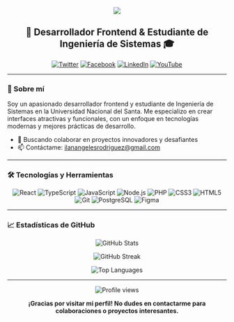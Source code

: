 <div align="center">
  <img src="https://readme-typing-svg.herokuapp.com/?lines=Bienvenido+a+mi+perfil!;Soy+Ilan+Angeles+Rodriguez&center=true&color=3498db">
</div>

<h2 align="center">💼 Desarrollador Frontend & Estudiante de Ingeniería de Sistemas 🎓</h2>

<p align="center">
  <a href="https://twitter.com/ilanangeles1282" target="_blank"><img src="https://img.shields.io/badge/Twitter-1DA1F2?style=for-the-badge&logo=twitter&logoColor=white" alt="Twitter"></a>
  <a href="https://www.facebook.com/ilan.angelesrodriguez.9" target="_blank"><img src="https://img.shields.io/badge/Facebook-1877F2?style=for-the-badge&logo=facebook&logoColor=white" alt="Facebook"></a>
  <a href="https://pe.linkedin.com/in/ilannestorangelesrodriguez" target="_blank"><img src="https://img.shields.io/badge/LinkedIn-0077B5?style=for-the-badge&logo=linkedin&logoColor=white" alt="LinkedIn"></a>
  <a href="https://www.youtube.com/@ilannestorangelesrodriguez1865" target="_blank"><img src="https://img.shields.io/badge/YouTube-FF0000?style=for-the-badge&logo=youtube&logoColor=white" alt="YouTube"></a>
</p>

---

### 🚀 Sobre mí

Soy un apasionado desarrollador frontend y estudiante de Ingeniería de Sistemas en la Universidad Nacional del Santa. Me especializo en crear interfaces atractivas y funcionales, con un enfoque en tecnologías modernas y mejores prácticas de desarrollo.

- 👯 Buscando colaborar en proyectos innovadores y desafiantes
- 📫 Contáctame: ilanangelesrodriguez@gmail.com

---

### 🛠️ Tecnologías y Herramientas

<p align="center">
  <img src="https://img.shields.io/badge/React-20232A?style=for-the-badge&logo=react&logoColor=61DAFB" alt="React">
  <img src="https://img.shields.io/badge/TypeScript-007ACC?style=for-the-badge&logo=typescript&logoColor=white" alt="TypeScript">
  <img src="https://img.shields.io/badge/JavaScript-F7DF1E?style=for-the-badge&logo=javascript&logoColor=black" alt="JavaScript">
  <img src="https://img.shields.io/badge/Node.js-43853D?style=for-the-badge&logo=node.js&logoColor=white" alt="Node.js">
  <img src="https://img.shields.io/badge/PHP-777BB4?style=for-the-badge&logo=php&logoColor=white" alt="PHP">
  <img src="https://img.shields.io/badge/CSS3-1572B6?style=for-the-badge&logo=css3&logoColor=white" alt="CSS3">
  <img src="https://img.shields.io/badge/HTML5-E34F26?style=for-the-badge&logo=html5&logoColor=white" alt="HTML5">
  <img src="https://img.shields.io/badge/Git-F05032?style=for-the-badge&logo=git&logoColor=white" alt="Git">
  <img src="https://img.shields.io/badge/PostgreSQL-316192?style=for-the-badge&logo=postgresql&logoColor=white" alt="PostgreSQL">
  <img src="https://img.shields.io/badge/Figma-F24E1E?style=for-the-badge&logo=figma&logoColor=white" alt="Figma">
</p>

---

### 📈 Estadísticas de GitHub

<p align="center">
  <img src="https://github-readme-stats.vercel.app/api?username=ilanangelesrodriguez&show_icons=true&theme=tokyonight" alt="GitHub Stats">
</p>

<p align="center">
  <img src="https://github-readme-streak-stats.herokuapp.com/?user=ilanangelesrodriguez&theme=tokyonight" alt="GitHub Streak">
</p>

<p align="center">
  <img src="https://github-readme-stats.vercel.app/api/top-langs/?username=ilanangelesrodriguez&layout=compact&theme=tokyonight" alt="Top Languages">
</p>

---

<div align="center">
  <img src="https://komarev.com/ghpvc/?username=ilanangelesrodriguez&color=3498db" alt="Profile views">
</div>

<div align="center">
  
  **¡Gracias por visitar mi perfil! No dudes en contactarme para colaboraciones o proyectos interesantes.**

</div>
